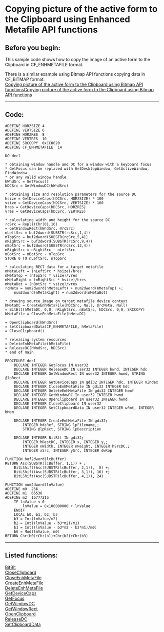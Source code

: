 
# Copying picture of the active form to the Clipboard using Enhanced Metafile API functions

## Before you begin:
This sample code shows how to copy the image of an active form to the Clipboard in CF_ENHMETAFILE format.  

There is a similar example using Bitmap API functions copying data in CF_BITMAP format:   
<a href="?example=91">Copying picture of the active form to the Clipboard using Bitmap API functions</a>[Copying picture of the active form to the Clipboard using Bitmap API functions](sample_091.md)  
  
***  


## Code:
```foxpro  
#DEFINE HORZSIZE 4
#DEFINE VERTSIZE 6
#DEFINE HORZRES  8
#DEFINE VERTRES  10
#DEFINE SRCCOPY  0xCC0020
#DEFINE CF_ENHMETAFILE  14

DO decl

* obtaining window handle and DC for a window with a keyboard focus
* GetFocus can be replaced with GetDesktopWindow, GetActiveWindow, FindWindow
* or any valid window handle
hWndSrc = GetFocus()
hDCSrc = GetWindowDC(hWndSrc)

* obtaining size and resolution parameters for the source DC
hsize = GetDeviceCaps(hDCSrc, HORZSIZE) * 100
vsize = GetDeviceCaps(hDCSrc, VERTSIZE) * 100
hres = GetDeviceCaps(hDCSrc, HORZRES)
vres = GetDeviceCaps(hDCSrc, VERTRES)

* calculating width and height for the source DC
rcSrc = Repli(Chr(0),16)
= GetWindowRect(hWndSrc, @rcSrc)
nLeftSrc = buf2dword(SUBSTR(rcSrc,1,4))
nTopSrc = buf2dword(SUBSTR(rcSrc,5,4))
nRightSrc = buf2dword(SUBSTR(rcSrc,9,4))
nBotSrc = buf2dword(SUBSTR(rcSrc,13,4))
nRightSrc = nRightSrc - nLeftSrc
nBotSrc = nBotSrc - nTopSrc
STORE 0 TO nLeftSrc, nTopSrc

* calculating RECT data for a target metafile
nMetaLeft = (nLeftSrc * hsize)/hres
nMetaTop = (nTopSrc * vsize)/vres
nMetaRight = (nRightSrc * hsize)/hres
nMetaBot = (nBotSrc * vsize)/vres
rcMeta = num2dword(nMetaLeft) + num2dword(nMetaTop) +;
	num2dword(nMetaRight) + num2dword(nMetaBot)

* drawing source image on target metafile device context
hMetaDC = CreateEnhMetaFile(hDCSrc, Null, @rcMeta, Null)
= BitBlt(hMetaDC, 0,0, nRightSrc, nBotSrc, hDCSrc, 0,0, SRCCOPY)
hMetaFile = CloseEnhMetaFile(hMetaDC)

= OpenClipboard(hWndSrc)
= SetClipboardData(CF_ENHMETAFILE, hMetaFile)
= CloseClipboard()

* releasing system resources
= DeleteEnhMetaFile(hMetaFile)
= ReleaseDC(hWndSrc, hDCSrc)
* end of main

PROCEDURE decl
	DECLARE INTEGER GetFocus IN user32
	DECLARE INTEGER ReleaseDC IN user32 INTEGER hwnd, INTEGER hdc
	DECLARE INTEGER GetWindowRect IN user32 INTEGER hwnd, STRING @lpRect
	DECLARE INTEGER GetDeviceCaps IN gdi32 INTEGER hdc, INTEGER nIndex
	DECLARE INTEGER CloseEnhMetaFile IN gdi32 INTEGER hdc
	DECLARE INTEGER DeleteEnhMetaFile IN gdi32 INTEGER hemf
	DECLARE INTEGER GetWindowDC In user32 INTEGER hwnd
	DECLARE INTEGER OpenClipboard IN user32 INTEGER hwnd
	DECLARE INTEGER CloseClipboard IN user32
	DECLARE INTEGER SetClipboardData IN user32 INTEGER wFmt, INTEGER hMem

	DECLARE INTEGER CreateEnhMetaFile IN gdi32;
		INTEGER hdcRef, STRING lpFilename,;
		STRING @lpRect, STRING lpDescription

	DECLARE INTEGER BitBlt IN gdi32;
		INTEGER hDestDC, INTEGER x, INTEGER y,;
		INTEGER nWidth, INTEGER nHeight, INTEGER hSrcDC,;
		INTEGER xSrc, INTEGER ySrc, INTEGER dwRop

FUNCTION buf2dword(lcBuffer)
RETURN Asc(SUBSTR(lcBuffer, 1,1)) + ;
	BitLShift(Asc(SUBSTR(lcBuffer, 2,1)),  8) +;
	BitLShift(Asc(SUBSTR(lcBuffer, 3,1)), 16) +;
	BitLShift(Asc(SUBSTR(lcBuffer, 4,1)), 24)

FUNCTION num2dword(lnValue)
#DEFINE m0  256
#DEFINE m1  65536
#DEFINE m2  16777216
	IF lnValue < 0
		lnValue = 0x100000000 + lnValue
	ENDIF
	LOCAL b0, b1, b2, b3
	b3 = Int(lnValue/m2)
	b2 = Int((lnValue - b3*m2)/m1)
	b1 = Int((lnValue - b3*m2 - b2*m1)/m0)
	b0 = Mod(lnValue, m0)
RETURN Chr(b0)+Chr(b1)+Chr(b2)+Chr(b3)  
```  
***  


## Listed functions:
[BitBlt](../libraries/gdi32/BitBlt.md)  
[CloseClipboard](../libraries/user32/CloseClipboard.md)  
[CloseEnhMetaFile](../libraries/gdi32/CloseEnhMetaFile.md)  
[CreateEnhMetaFile](../libraries/gdi32/CreateEnhMetaFile.md)  
[DeleteEnhMetaFile](../libraries/gdi32/DeleteEnhMetaFile.md)  
[GetDeviceCaps](../libraries/gdi32/GetDeviceCaps.md)  
[GetFocus](../libraries/user32/GetFocus.md)  
[GetWindowDC](../libraries/user32/GetWindowDC.md)  
[GetWindowRect](../libraries/user32/GetWindowRect.md)  
[OpenClipboard](../libraries/user32/OpenClipboard.md)  
[ReleaseDC](../libraries/user32/ReleaseDC.md)  
[SetClipboardData](../libraries/user32/SetClipboardData.md)  
